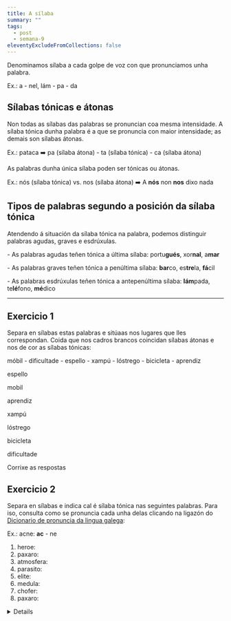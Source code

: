 ```yaml
---
title: A sílaba
summary: ""
tags:
  - post
  - semana-9
eleventyExcludeFromCollections: false
---
```

Denominamos sílaba a cada golpe de voz con que pronunciamos unha palabra.

Ex.: a - nel, lám - pa - da

## Sílabas tónicas e átonas

Non todas as sílabas das palabras se pronuncian coa mesma intensidade. A sílaba tónica dunha palabra é a que se pronuncia con maior intensidade; as demais son sílabas átonas.

Ex.: pataca ➡️ pa (sílaba átona) - ta (sílaba tónica) - ca (sílaba átona)

As palabras dunha única sílaba poden ser tónicas ou átonas.

Ex.: nós (sílaba tónica) vs. nos (sílaba átona) ➡️ A **nós** non **nos** dixo nada

## Tipos de palabras segundo a posición da sílaba tónica

Atendendo á situación da sílaba tónica na palabra, podemos distinguir  palabras agudas, graves e esdrúxulas.

\- As palabras agudas teñen tónica a última sílaba: portu**gués**, xor**nal**, a**mar**

\- As palabras graves teñen tónica a penúltima sílaba: **bar**co, es**tre**la, **fá**cil

\- As palabras esdrúxulas teñen tónica a antepenúltima sílaba: **lám**pada, te**lé**fono, **mé**dico

- - -

## Exercicio 1

Separa en sílabas estas palabras e sitúaas nos lugares que lles correspondan. Coida que nos cadros brancos coincidan sílabas átonas e nos de cor as sílabas tónicas:

móbil - dificultade - espello - xampú - lóstrego - bicicleta - aprendiz

<e-answer>es</e-answer><e-answer>pe</e-answer><e-answer>llo</e-answer>

<e-answer>mo</e-answer><e-answer>bil</e-answer>

<e-answer>a</e-answer><e-answer>pren</e-answer><e-answer>diz</e-answer>

<e-answer>xam</e-answer><e-answer>pú</e-answer>

<e-answer>lós</e-answer><e-answer>tre</e-answer><e-answer>go</e-answer>

<e-answer>bi</e-answer><e-answer>ci</e-answer><e-answer>cle</e-answer><e-answer>ta</e-answer>

<e-answer>di</e-answer><e-answer>fi</e-answer><e-answer>cul</e-answer><e-answer>ta</e-answer><e-answer>de</e-answer>

<e-validate>Corrixe as respostas</e-validate>

## Exercicio 2

Separa en sílabas e indica cal é sílaba tónica nas seguintes palabras. Para iso, consulta como se pronuncia cada unha delas clicando na ligazón do [Dicionario de pronuncia da lingua galega](https://ilg.usc.es/pronuncia/):

Ex.: acne: **ac** - ne 

1. heroe:
2. paxaro:
3. atmosfera:
4. parasito:
5. elite:
6. medula:
7. chofer:
8. paxaro:



<details><e-summary>Ver as solucións</e-summary>

1. heroe: he - **ro** - e
2. paxaro: pa - **xa** - ro
3. atmosfera: at - mos - **fe** - ra
4. parasito: pa - ra - **si** - to
5. elite: e - **li** - te
6. medula: me - **du** - la
7. chofer: cho - **fer**
8. mísil: **mí** - sil

</details>